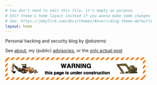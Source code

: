 ```yaml
---
# You don't need to edit this file, it's empty on purpose.
# Edit theme's home layout instead if you wanna make some changes
# See: https://jekyllrb.com/docs/themes/#overriding-theme-defaults
layout: home
---
```

Personal hacking and security blog by @dozernz 

See [about](/about), my (public) [advisories](/advisories), or the [only actual post](/citrix-decrypt/)

![](/assets/uc.gif "Under Construction")
